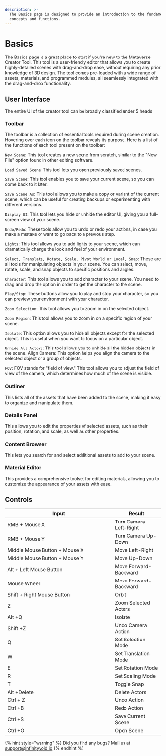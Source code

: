 ```yaml
---
description: >-
  The Basics page is designed to provide an introduction to the fundamental
  concepts and functions.
---
```


# Basics

The Basics page is a great place to start if you're new to the Metaverse Creator Tool. This tool is a user-friendly editor that allows you to create highly-detailed scenes with drag-and-drop ease, without requiring any prior knowledge of 3D design. The tool comes pre-loaded with a wide range of assets, materials, and programmed modules, all seamlessly integrated with the drag-and-drop functionality.

## User Interface

The entire UI of the creator tool can be broadly classified under 5 heads

### **Toolbar**

The toolbar is a collection of essential tools required during scene creation. Hovering over each icon on the toolbar reveals its purpose. Here is a list of the functions of each tool present on the toolbar:

`New Scene`: This tool creates a new scene from scratch, similar to the "New File" option found in other editing software.

`Load Saved Scene`: This tool lets you open previously saved scenes.

`Save Scene`: This tool enables you to save your current scene, so you can come back to it later.

`Save Scene As`: This tool allows you to make a copy or variant of the current scene, which can be useful for creating backups or experimenting with different versions.

`Display UI`: This tool lets you hide or unhide the editor UI, giving you a full-screen view of your scene.

`Undo/Redo`: These tools allow you to undo or redo your actions, in case you make a mistake or want to go back to a previous step.

`Lights`: This tool allows you to add lights to your scene, which can dramatically change the look and feel of your environment.

`Select, Translate, Rotate, Scale, Pivot World or Local, Snap`: These are all tools for manipulating objects in your scene. You can select, move, rotate, scale, and snap objects to specific positions and angles.

`Character`: This tool allows you to add character to your scene. You need to drag and drop the option in order to get the character to the scene.

`Play/Stop`: These buttons allow you to play and stop your character, so you can preview your environment with your character.

`Zoom Selection`: This tool allows you to zoom in on the selected object.&#x20;

`Zoom Region`: This tool allows you to zoom in on a specific region of your scene.&#x20;

`Isolate`: This option allows you to hide all objects except for the selected object. This is useful when you want to focus on a particular object.&#x20;

`Unhide All Actors`: This tool allows you to unhide all the hidden objects in the scene. Align Camera: This option helps you align the camera to the selected object or a group of objects.&#x20;

`FOV`: FOV stands for "field of view." This tool allows you to adjust the field of view of the camera, which determines how much of the scene is visible.

### Outliner

This lists all of the assets that have been added to the scene, making it easy to organize and manipulate them.

### Details Panel

This allows you to edit the properties of selected assets, such as their position, rotation, and scale, as well as other properties.

### Content Browser

This lets you search for and select additional assets to add to your scene.

### Material Editor

This provides a comprehensive toolset for editing materials, allowing you to customize the appearance of your assets with ease.

## Controls

<table><thead><tr><th width="331">Input</th><th>Result</th></tr></thead><tbody><tr><td>RMB + Mouse X</td><td>Turn Camera Left-Right </td></tr><tr><td>RMB + Mouse Y</td><td>Turn Camera Up-Down</td></tr><tr><td>Middle Mouse Button + Mouse X</td><td>Move Left-Right</td></tr><tr><td>Middle Mouse Button + Mouse Y</td><td>Move Up-Down</td></tr><tr><td>Alt + Left Mouse Button</td><td>Move Forward-Backward</td></tr><tr><td>Mouse Wheel</td><td>Move Forward-Backward </td></tr><tr><td>Shift + Right Mouse Button</td><td>Orbit</td></tr><tr><td>Z</td><td>Zoom Selected Actors</td></tr><tr><td>Alt +Q</td><td>Isolate</td></tr><tr><td>Shift +Z</td><td>Undo Camera Action</td></tr><tr><td>Q</td><td>Set Selection Mode</td></tr><tr><td>W</td><td>Set Translation Mode</td></tr><tr><td>E</td><td>Set Rotation Mode</td></tr><tr><td>R</td><td>Set Scaling Mode</td></tr><tr><td>T</td><td>Toggle Snap</td></tr><tr><td>Alt +Delete</td><td>Delete Actors</td></tr><tr><td>Ctrl + Z</td><td>Undo Action</td></tr><tr><td>Ctrl +B</td><td>Redo Action</td></tr><tr><td>Ctrl +S</td><td>Save Current Scene</td></tr><tr><td>Ctrl +O</td><td>Open Scene</td></tr></tbody></table>

{% hint style="warning" %}
Did you find any bugs? Mail us at [support@infinityvoid.io](mailto:support@infinityvoid.io)
{% endhint %}
